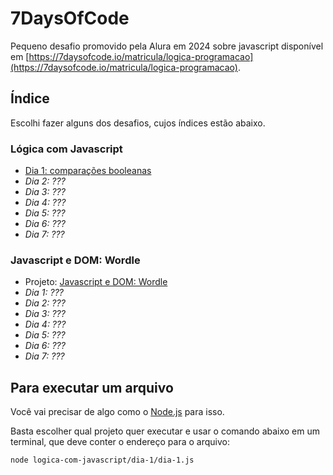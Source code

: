 # 7DaysOfCode

Pequeno desafio promovido pela Alura em 2024 sobre javascript disponível em [https://7daysofcode.io/matricula/logica-programacao](https://7daysofcode.io/matricula/logica-programacao).

## Índice

Escolhi fazer alguns dos desafios, cujos índices estão abaixo.

### Lógica com Javascript

- [Dia 1: comparações booleanas](https://github.com/chinaglia-rafa/7DaysOfCode/tree/main/logica-com-javascript/dia-1)
- _Dia 2: ???_
- _Dia 3: ???_
- _Dia 4: ???_
- _Dia 5: ???_
- _Dia 6: ???_
- _Dia 7: ???_

### Javascript e DOM: Wordle

- Projeto: [Javascript e DOM: Wordle](https://github.com/chinaglia-rafa/7DaysOfCode/tree/wordle/wordle-com-javascript)
- _Dia 1: ???_
- _Dia 2: ???_
- _Dia 3: ???_
- _Dia 4: ???_
- _Dia 5: ???_
- _Dia 6: ???_
- _Dia 7: ???_

## Para executar um arquivo

Você vai precisar de algo como o [Node.js](https://nodejs.org/) para isso.

Basta escolher qual projeto quer executar e usar o comando abaixo em um terminal, que deve conter o endereço para o arquivo:

```bash
node logica-com-javascript/dia-1/dia-1.js
```
